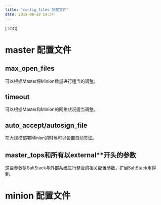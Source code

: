 ```yaml
---
title: "config_files 配置文件"
date: 2019-06-19 14:54
---
```

[TOC]



# master 配置文件

## max_open_files

可以根据Master将Minion数量进行适当的调整。

## timeout

可以根据Master和Minion的网络状况适当调整。



## auto_accept/autosign_file

在大规模部署Minion的时候可以设置自动签证。



## master_tops和所有以external**开头的参数

这些参数是SaltStack与外部系统进行整合的相关配置参数，扩展SaltStack用得到。



# minion 配置文件
